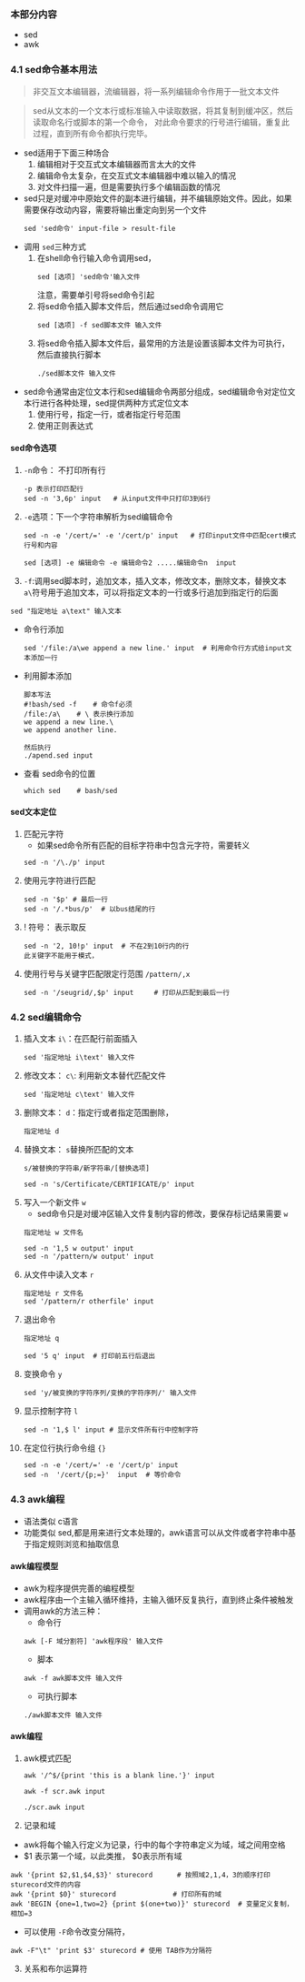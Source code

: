 ### 本部分内容 * sed* awk### 4.1 sed命令基本用法> 非交互文本编辑器，流编辑器，将一系列编辑命令作用于一批文本文件> sed从文本的一个文本行或标准输入中读取数据，将其复制到缓冲区，然后读取命名行或脚本的第一个命令， 对此命令要求的行号进行编辑，重复此过程，直到所有命令都执行完毕。* sed适用于下面三种场合    1. 编辑相对于交互式文本编辑器而言太大的文件    2. 编辑命令太复杂，在交互式文本编辑器中难以输入的情况    3. 对文件扫描一遍，但是需要执行多个编辑函数的情况* sed只是对缓冲中原始文件的副本进行编辑，并不编辑原始文件。因此，如果需要保存改动内容，需要将输出重定向到另一个文件    ```    sed 'sed命令' input-file > result-file    ```* 调用 `sed`三种方式    1. 在shell命令行输入命令调用sed，        ```        sed [选项] 'sed命令'输入文件        ```        注意，需要单引号将sed命令引起    2. 将sed命令插入脚本文件后，然后通过sed命令调用它        ```        sed [选项] -f sed脚本文件 输入文件        ```    3. 将sed命令插入脚本文件后，最常用的方法是设置该脚本文件为可执行，然后直接执行脚本        ```        ./sed脚本文件 输入文件        ```* sed命令通常由定位文本行和sed编辑命令两部分组成，sed编辑命令对定位文本行进行各种处理，sed提供两种方式定位文本    1. 使用行号，指定一行，或者指定行号范围    2. 使用正则表达式#### sed命令选项1. `-n`命令： 不打印所有行    ```    -p 表示打印匹配行    sed -n '3,6p' input   # 从input文件中只打印3到6行    ```2. `-e`选项：下一个字符串解析为sed编辑命令    ```    sed -n -e '/cert/=' -e '/cert/p' input   # 打印input文件中匹配cert模式行号和内容        sed [选项] -e 编辑命令 -e 编辑命令2 .....编辑命令n  input    ```3. `-f`:调用sed脚本时，追加文本，插入文本，修改文本，删除文本，替换文本`a\`符号用于追加文本，可以将指定文本的一行或多行追加到指定行的后面```sed "指定地址 a\text" 输入文本```* 命令行添加    ```    sed '/file:/a\we append a new line.' input  # 利用命令行方式给input文本添加一行    ```* 利用脚本添加    ```    脚本写法    #!bash/sed -f    # 命令f必须    /file:/a\    # \ 表示换行添加    we append a new line.\        we append another line.        然后执行    ./apend.sed input    ```* 查看 sed命令的位置    ```    which sed    # bash/sed    ```#### sed文本定位1. 匹配元字符    * 如果sed命令所有匹配的目标字符串中包含元字符，需要转义    ```    sed -n '/\./p' input    ```2. 使用元字符进行匹配    ```    sed -n '$p' # 最后一行    sed -n '/.*bus/p'  # 以bus结尾的行    ```3. ! 符号： 表示取反    ```    sed -n '2, 10!p' input  # 不在2到10行内的行    此关键字不能用于模式，    ```4. 使用行号与关键字匹配限定行范围 `/pattern/,x`    ```    sed -n '/seugrid/,$p' input     # 打印从匹配到最后一行    ```    ### 4.2 sed编辑命令1. 插入文本 `i\`：在匹配行前面插入    ```    sed '指定地址 i\text' 输入文件    ```2. 修改文本： `c\`: 利用新文本替代匹配文件    ```    sed '指定地址 c\text' 输入文件    ```3. 删除文本： `d`：指定行或者指定范围删除，    ```    指定地址 d    ```4. 替换文本： `s`替换所匹配的文本    ```    s/被替换的字符串/新字符串/[替换选项]        sed -n 's/Certificate/CERTIFICATE/p' input    ```5. 写入一个新文件 `w`    * sed命令只是对缓冲区输入文件复制内容的修改，要保存标记结果需要 `w`    ```    指定地址 w 文件名        sed -n '1,5 w output' input    sed -n '/pattern/w output' input    ```6. 从文件中读入文本 `r`    ```    指定地址 r 文件名    sed '/pattern/r otherfile' input    ```7. 退出命令    ```    指定地址 q        sed '5 q' input  # 打印前五行后退出    ```8. 变换命令 `y`    ```    sed 'y/被变换的字符序列/变换的字符序列/' 输入文件    ```9. 显示控制字符 `l`    ```    sed -n '1,$ l' input # 显示文件所有行中控制字符    ```10. 在定位行执行命令组 `{}`    ```    sed -n -e '/cert/=' -e '/cert/p' input      sed -n  '/cert/{p;=}'  input  # 等价命令    ```        ### 4.3 awk编程* 语法类似 c语言* 功能类似 sed,都是用来进行文本处理的，awk语言可以从文件或者字符串中基于指定规则浏览和抽取信息#### awk编程模型* awk为程序提供完善的编程模型* awk程序由一个主输入循环维持，主输入循环反复执行，直到终止条件被触发* 调用awk的方法三种：    * 命令行    ```    awk [-F 域分割符] 'awk程序段' 输入文件    ```    * 脚本    ```    awk -f awk脚本文件 输入文件    ```    * 可执行脚本    ```    ./awk脚本文件 输入文件    ```    #### awk编程1. awk模式匹配    ```    awk '/^$/{print 'this is a blank line.'}' input        awk -f scr.awk input        ./scr.awk input    ```2. 记录和域* awk将每个输入行定义为记录，行中的每个字符串定义为域，域之间用空格* $1 表示第一个域，以此类推， $0表示所有域```awk '{print $2,$1,$4,$3}' sturecord      # 按照域2,1,4，3的顺序打印sturecord文件的内容awk '{print $0}' sturecord              # 打印所有的域awk 'BEGIN {one=1,two=2} {print $(one+two)}' sturecord  # 变量定义复制，相加=3```* 可以使用 `-F`命令改变分隔符，```awk -F"\t" 'print $3' sturecord # 使用 TAB作为分隔符```3. 关系和布尔运算符